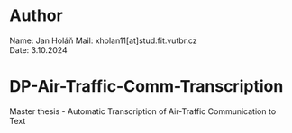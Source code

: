 # Author
Name: Jan Holáň 
Mail: xholan11[at]stud.fit.vutbr.cz  
Date: 3.10.2024

# DP-Air-Traffic-Comm-Transcription
Master thesis - Automatic Transcription of Air-Traffic Communication to Text
